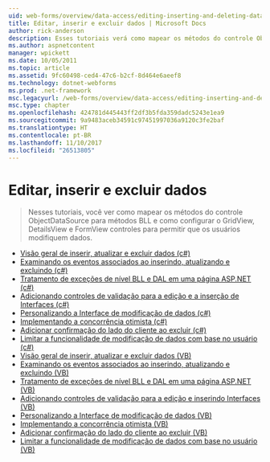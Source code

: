 ```yaml
---
uid: web-forms/overview/data-access/editing-inserting-and-deleting-data/index
title: Editar, inserir e excluir dados | Microsoft Docs
author: rick-anderson
description: Esses tutoriais verá como mapear os métodos do controle ObjectDataSource para métodos BLL e como configurar o GridView, DetailsView e FormView co...
ms.author: aspnetcontent
manager: wpickett
ms.date: 10/05/2011
ms.topic: article
ms.assetid: 9fc60498-ced4-47c6-b2cf-8d464e6aeef8
ms.technology: dotnet-webforms
ms.prod: .net-framework
msc.legacyurl: /web-forms/overview/data-access/editing-inserting-and-deleting-data
msc.type: chapter
ms.openlocfilehash: 424781d445443ff2df3b5fda359dadc5243e1ea9
ms.sourcegitcommit: 9a9483aceb34591c97451997036a9120c3fe2baf
ms.translationtype: HT
ms.contentlocale: pt-BR
ms.lasthandoff: 11/10/2017
ms.locfileid: "26513805"
---
```

<a name="editing-inserting-and-deleting-data"></a>Editar, inserir e excluir dados
====================
> Nesses tutoriais, você ver como mapear os métodos do controle ObjectDataSource para métodos BLL e como configurar o GridView, DetailsView e FormView controles para permitir que os usuários modifiquem dados.


- [Visão geral de inserir, atualizar e excluir dados (c#)](an-overview-of-inserting-updating-and-deleting-data-cs.md)
- [Examinando os eventos associados ao inserindo, atualizando e excluindo (c#)](examining-the-events-associated-with-inserting-updating-and-deleting-cs.md)
- [Tratamento de exceções de nível BLL e DAL em uma página ASP.NET (c#)](handling-bll-and-dal-level-exceptions-in-an-asp-net-page-cs.md)
- [Adicionando controles de validação para a edição e a inserção de Interfaces (c#)](adding-validation-controls-to-the-editing-and-inserting-interfaces-cs.md)
- [Personalizando a Interface de modificação de dados (c#)](customizing-the-data-modification-interface-cs.md)
- [Implementando a concorrência otimista (c#)](implementing-optimistic-concurrency-cs.md)
- [Adicionar confirmação do lado do cliente ao excluir (c#)](adding-client-side-confirmation-when-deleting-cs.md)
- [Limitar a funcionalidade de modificação de dados com base no usuário (c#)](limiting-data-modification-functionality-based-on-the-user-cs.md)
- [Visão geral de inserir, atualizar e excluir dados (VB)](an-overview-of-inserting-updating-and-deleting-data-vb.md)
- [Examinando os eventos associados ao inserindo, atualizando e excluindo (VB)](examining-the-events-associated-with-inserting-updating-and-deleting-vb.md)
- [Tratamento de exceções de nível BLL e DAL em uma página ASP.NET (VB)](handling-bll-and-dal-level-exceptions-in-an-asp-net-page-vb.md)
- [Adicionando controles de validação para a edição e inserindo Interfaces (VB)](adding-validation-controls-to-the-editing-and-inserting-interfaces-vb.md)
- [Personalizando a Interface de modificação de dados (VB)](customizing-the-data-modification-interface-vb.md)
- [Implementando a concorrência otimista (VB)](implementing-optimistic-concurrency-vb.md)
- [Adicionar confirmação do lado do cliente ao excluir (VB)](adding-client-side-confirmation-when-deleting-vb.md)
- [Limitar a funcionalidade de modificação de dados com base no usuário (VB)](limiting-data-modification-functionality-based-on-the-user-vb.md)
